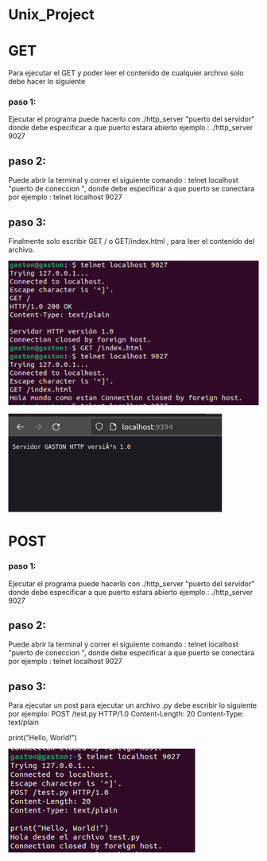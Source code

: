 # Unix_Project

# GET

Para ejecutar el GET y poder leer el contenido de cualquier archivo solo debe hacer lo siguiente

### paso 1:

Ejecutar el programa puede hacerlo con ./http_server "puerto del servidor"
donde debe especificar a que puerto estara abierto ejemplo : ./http_server 9027

## paso 2:

Puede abrir la terminal y correr el siguiente comando :
telnet localhost "puerto de coneccion ", donde debe especificar a que puerto se conectara por ejemplo : telnet localhost 9027 

## paso 3:

Finalmente solo escribir GET / o GET/index.html , para leer el contenido del archivo.

![Ejemplo de imagen](GET.png)

![Ejemplo de imagen](web.png)

# POST

### paso 1:

Ejecutar el programa puede hacerlo con ./http_server "puerto del servidor"
donde debe especificar a que puerto estara abierto ejemplo : ./http_server 9027

## paso 2:

Puede abrir la terminal y correr el siguiente comando :
telnet localhost "puerto de coneccion ", donde debe especificar a que puerto se conectara por ejemplo : telnet localhost 9027 

## paso 3:

Para ejecutar un post para ejecutar un archivo .py debe escribir lo siguiente por ejemplo: 
POST /test.py HTTP/1.0
Content-Length: 20
Content-Type: text/plain

print("Hello, World!")

![Ejemplo de imagen](POST.png)